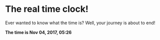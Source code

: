 # The real time clock!

Ever wanted to know what the time is? Well, your journey is about to end!

**The time is Nov 04, 2017, 05:26**